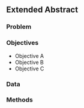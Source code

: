 
## Extended Abstract

### Problem 

### Objectives

* Objective A
* Objective B
* Objective C

### Data 

### Methods
